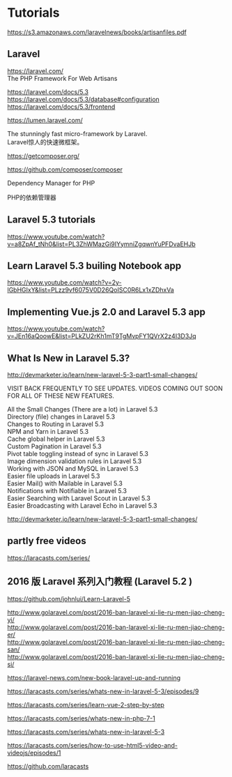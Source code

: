 # Tutorials  


https://s3.amazonaws.com/laravelnews/books/artisanfiles.pdf  


## Laravel  

https://laravel.com/  
The PHP Framework For Web Artisans  

https://laravel.com/docs/5.3  
https://laravel.com/docs/5.3/database#configuration  
https://laravel.com/docs/5.3/frontend  




https://lumen.laravel.com/

The stunningly fast micro-framework by Laravel.  
Laravel惊人的快速微框架。  


https://getcomposer.org/  

https://github.com/composer/composer  

Dependency Manager for PHP  

PHP的依赖管理器  



## Laravel 5.3 tutorials   

https://www.youtube.com/watch?v=a8ZpAf_tNh0&list=PL3ZhWMazGi9IYymniZgqwnYuPFDvaEHJb  

## Learn Laravel 5.3 builing Notebook app    
https://www.youtube.com/watch?v=2y-lGbHGIxY&list=PLzz9vf6075V0D26QoISC0R6Lx1xZDhxVa


## Implementing Vue.js 2.0 and Laravel 5.3 app  

https://www.youtube.com/watch?v=JEn16aQoowE&list=PLkZU2rKh1mT9TgMvpFY1QVrX2z4I3D3Jq



## What Is New in Laravel 5.3?  
http://devmarketer.io/learn/new-laravel-5-3-part1-small-changes/  


VISIT BACK FREQUENTLY TO SEE UPDATES. VIDEOS COMING OUT SOON FOR ALL OF THESE NEW FEATURES.

All the Small Changes (There are a lot) in Laravel 5.3  
Directory (file) changes in Laravel 5.3  
Changes to Routing in Laravel 5.3  
NPM and Yarn in Laravel 5.3  
Cache global helper in Laravel 5.3  
Custom Pagination in Laravel 5.3  
Pivot table toggling instead of sync in Laravel 5.3  
Image dimension validation rules in Laravel 5.3  
Working with JSON and MySQL in Laravel 5.3  
Easier file uploads in Laravel 5.3  
Easier Mail() with Mailable in Laravel 5.3  
Notifications with Notifiable in Laravel 5.3  
Easier Searching with Laravel Scout in Laravel 5.3  
Easier Broadcasting with Laravel Echo in Laravel 5.3  


http://devmarketer.io/learn/new-laravel-5-3-part1-small-changes/





## partly free videos  

https://laracasts.com/series/



##  2016 版 Laravel 系列入门教程 (Laravel 5.2 ) 

https://github.com/johnlui/Learn-Laravel-5  


http://www.golaravel.com/post/2016-ban-laravel-xi-lie-ru-men-jiao-cheng-yi/  
http://www.golaravel.com/post/2016-ban-laravel-xi-lie-ru-men-jiao-cheng-er/  
http://www.golaravel.com/post/2016-ban-laravel-xi-lie-ru-men-jiao-cheng-san/  
http://www.golaravel.com/post/2016-ban-laravel-xi-lie-ru-men-jiao-cheng-si/  




https://laravel-news.com/new-book-laravel-up-and-running  


https://laracasts.com/series/whats-new-in-laravel-5-3/episodes/9  

https://laracasts.com/series/learn-vue-2-step-by-step  

https://laracasts.com/series/whats-new-in-php-7-1  


https://laracasts.com/series/whats-new-in-laravel-5-3  

https://laracasts.com/series/how-to-use-html5-video-and-videojs/episodes/1

https://github.com/laracasts  



